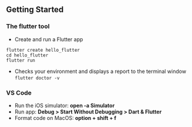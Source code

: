 
## Getting Started

### The flutter tool
- Create and run a Flutter app
```
flutter create hello_flutter
cd hello_flutter
flutter run
```
- Checks your environment and displays a report to the terminal window
`flutter doctor -v`

### VS Code
- Run the iOS simulator: **open -a Simulator**
- Run app: **Debug > Start Without Debugging > Dart & Flutter**
- Format code on MacOS: **option + shift + f**
